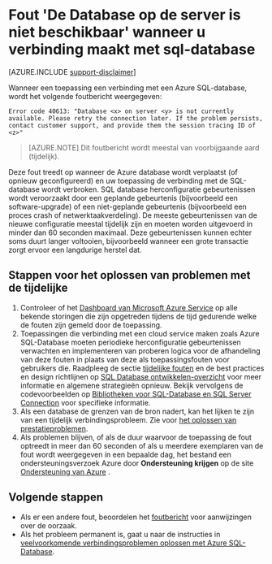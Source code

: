 <properties
    pageTitle="Database op de server is momenteel niet beschikbaar, verbinding maken met de SQL-Database | Microsoft Azure"
    description="Problemen oplossen met de database op server is niet beschikbaar fout wanneer een toepassing een verbinding met de SQL-Database."
    services="sql-database"
    documentationCenter=""
    authors="dalechen"
    manager="felixwu"
    editor=""
    keywords="database op de server is momenteel niet beschikbaar, verbinding maken met de sql-database"/>

<tags
    ms.service="sql-database"
    ms.workload="data-management"
    ms.tgt_pltfrm="na"
    ms.devlang="na"
    ms.topic="article"
    ms.date="09/21/2016"
    ms.author="daleche"/>

# <a name="error-database-on-server-is-not-currently-available-when-connecting-to-sql-database"></a>Fout 'De Database op de server is niet beschikbaar' wanneer u verbinding maakt met sql-database
[AZURE.INCLUDE [support-disclaimer](../../includes/support-disclaimer.md)]

Wanneer een toepassing een verbinding met een Azure SQL-database, wordt het volgende foutbericht weergegeven:

```
Error code 40613: "Database <x> on server <y> is not currently available. Please retry the connection later. If the problem persists, contact customer support, and provide them the session tracing ID of <z>"
```

> [AZURE.NOTE] Dit foutbericht wordt meestal van voorbijgaande aard (tijdelijk).

Deze fout treedt op wanneer de Azure database wordt verplaatst (of opnieuw geconfigureerd) en uw toepassing de verbinding met de SQL-database wordt verbroken. SQL database herconfiguratie gebeurtenissen wordt veroorzaakt door een geplande gebeurtenis (bijvoorbeeld een software-upgrade) of een niet-geplande gebeurtenis (bijvoorbeeld een proces crash of netwerktaakverdeling). De meeste gebeurtenissen van de nieuwe configuratie meestal tijdelijk zijn en moeten worden uitgevoerd in minder dan 60 seconden maximaal. Deze gebeurtenissen kunnen echter soms duurt langer voltooien, bijvoorbeeld wanneer een grote transactie zorgt ervoor een langdurige herstel dat.

## <a name="steps-to-resolve-transient-connectivity-issues"></a>Stappen voor het oplossen van problemen met de tijdelijke
1.  Controleer of het [Dashboard van Microsoft Azure Service](https://azure.microsoft.com/status) op alle bekende storingen die zijn opgetreden tijdens de tijd gedurende welke de fouten zijn gemeld door de toepassing.
2. Toepassingen die verbinding met een cloud service maken zoals Azure SQL-Database moeten periodieke herconfiguratie gebeurtenissen verwachten en implementeren van proberen logica voor de afhandeling van deze fouten in plaats van deze als toepassingsfouten voor gebruikers die. Raadpleeg de sectie [tijdelijke fouten](sql-database-connectivity-issues.md) en de best practices en design richtlijnen op [SQL Database ontwikkelen-overzicht](sql-database-develop-overview.md) voor meer informatie en algemene strategieën opnieuw. Bekijk vervolgens de codevoorbeelden op [Bibliotheken voor SQL-Database en SQL Server Connection](sql-database-libraries.md) voor specifieke informatie.
3.  Als een database de grenzen van de bron nadert, kan het lijken te zijn van een tijdelijk verbindingsprobleem. Zie voor [het oplossen van prestatieproblemen](sql-database-troubleshoot-performance.md).
4.  Als problemen blijven, of als de duur waarvoor de toepassing de fout optreedt in meer dan 60 seconden of als u meerdere exemplaren van de fout wordt weergegeven in een bepaalde dag, het bestand een ondersteuningsverzoek Azure door **Ondersteuning krijgen** op de site [Ondersteuning van Azure](https://azure.microsoft.com/support/options) .

## <a name="next-steps"></a>Volgende stappen
- Als er een andere fout, beoordelen het [foutbericht](sql-database-develop-error-messages.md) voor aanwijzingen over de oorzaak.
- Als het probleem permanent is, gaat u naar de instructies in [veelvoorkomende verbindingsproblemen oplossen met Azure SQL-Database](sql-database-troubleshoot-common-connection-issues.md).
